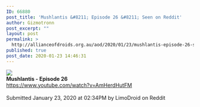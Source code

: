 ```yaml
---
ID: 66880
post_title: 'Mushlantis &#8211; Episode 26 &#8211; Seen on Reddit'
author: Gizmotronn
post_excerpt: ""
layout: post
permalink: >
  http://allianceofdroids.org.au/aod/2020/01/23/mushlantis-episode-26-seen-on-reddit/
published: true
post_date: 2020-01-23 14:46:31
---
```

<img src="http://ifttt.com/images/no_image_card.png"><br>
<b>Mushlantis - Episode 26</b><br>
https://www.youtube.com/watch?v=AmHerdHutFM<br>
<br>
Submitted January 23, 2020 at 02:34PM by LimoDroid on Reddit<br>